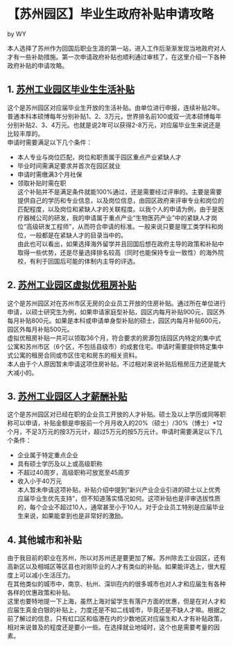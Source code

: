 # 【苏州园区】毕业生政府补贴申请攻略
by WY  

本人选择了苏州作为回国后职业生涯的第一站，进入工作后渐渐发现当地政府对人才有一些补助措施。第一次申请政府补贴也顺利通过审核了，在这里介绍一下各种政府补贴的申请攻略。
## 1. [苏州工业园区毕业生生活补贴](https://mp.weixin.qq.com/s/rbeUFdPw2ZgI1eivhIPmUQ)  
这个是苏州园区对应届毕业生开放的生活补贴。由单位进行申报，连续补贴2年。普通本科本硕博每年分别补贴1、2、3万元，世界排名前100或双一流本硕博每年分别补贴2、3、4万元。也就是说2年可以获得2-8万元，对应届毕业生来说还是比较丰厚的。  
申请时需要满足以下几个条件：
* 本人专业与岗位匹配，岗位和职责属于园区重点产业紧缺人才  
* 毕业时间需满足要求并首次在园区就业  
* 申请时需缴满3个月社保  
* 领取补贴时需在职  
这个补贴并不是满足条件就能100%通过，还是需要经过评审的。主要是需要提供自己的学历和专业信息，以及岗位信息，由园区政府来评审专业和岗位的匹配程度，以及岗位和紧缺人才的关联程度。以我个人的申请为例，由于是医疗器械公司的研发，我的申请属于重点产业“生物医药产业”中的紧缺人才岗位“高级研发工程师”，从而符合申请的标准。一般来说只要是理工类学科和岗位，一般都是在紧缺人才的目录当中的。  
由此也可以看出，如果选择海外留学并且回国后想在政府主导的政策和补贴中取得一些优势，还是尽量选择排名较高（同时也能保持专业一致性）的海外院校，有利于回国后可能的体制内主导的评选。  

## 2. [苏州工业园区虚拟优租房补贴](https://wx.sipprh.com/FictitiousGZF/FictitiousGZFIndex)  
这个是苏州园区对在苏州市区无房的企业员工开放的住房补贴。通过所在单位进行申请，以硕士研究生为例，如果申请家庭型补贴，园区内每月补贴900元，园区外每月补贴800元。如果是本科或申请单身型补贴的硕士，园区内每月补贴600元，园区外每月补贴500元。  
虚拟优租房补贴一共可以领取36个月，符合要求的房源包括园区内特定的集中式公寓和苏州市区（6个区，不包括县级市）的成套住宅。申请时需要提供特定集中式公寓的租房合同或市区住宅和房东的相关资料。  
本人由于个人原因暂未申请这项住房补贴，不过相对来说补贴后租房压力还是能大大减小的。 

## 3. [苏州工业园区人才薪酬补贴](http://www.sipac.gov.cn/szgyyq/ggxx/202105/5fc005390b964a23be89eb53000f2c70.shtml)  
这个是苏州园区对已经在职的企业员工开放的人才补贴。硕士及以上学历或同等职称可以申请，补贴金额是申报前一个月月收入的20%（硕士）/30%（博士）*12个月，不足3万元的按3万元计，超过5万元的按5万元计。申请时需要满足以下几个条件：
* 企业属于特定重点企业  
* 具有硕士学历及以上或高级职称
* 不超过40周岁，高级职称可放宽至45周岁  
* 收入小于40万元  
本人暂未申请这项补贴，补贴介绍中提到“新兴产业企业引进的硕士以上优秀应届毕业生优先支持”，但不知道落实情况如何。这项补贴也是评审选拔性质的，每个企业不超过10人，通常甚至小于10人。对于企业员工特别是应届毕业生来说，如果能拿到也是非常好的激励。  

## 4. 其他城市和补贴
由于我目前的职业在苏州，所以对苏州还是要更加了解。苏州除去工业园区，还有高新区以及相城区等区县也对刚毕业的人才有类似的补贴。如果能评选上，很大程度上可以减小生活压力。  
在其他类似的城市中，南京、杭州、深圳在内的很多城市也对人才和应届生有各种各样的优惠政策和补贴。  
这里也要特地提一下上海，虽然上海对留学生有落户方面的优惠，但是在对人才和应届生真金白银的补贴上，力度还是不如二线城市，毕竟还是不缺人才嘛。根据之前了解过的信息，只有虹口区和临港在内的少数地区对应届生和人才有补贴政策，相对来说普及的程度还是要小一些。在选择就业地域时，这个也是需要考量的因素。  


